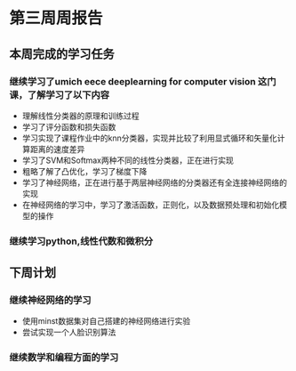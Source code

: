 # 第三周周报告
## 本周完成的学习任务
### 继续学习了umich eece deeplearning for computer vision 这门课，了解学习了以下内容
- 理解线性分类器的原理和训练过程
- 学习了评分函数和损失函数
- 学习实现了课程作业中的knn分类器，实现并比较了利用显式循环和矢量化计算距离的速度差异
- 学习了SVM和Softmax两种不同的线性分类器，正在进行实现
- 粗略了解了凸优化，学习了梯度下降
- 学习了神经网络，正在进行基于两层神经网络的分类器还有全连接神经网络的实现
- 在神经网络的学习中，学习了激活函数，正则化，以及数据预处理和初始化模型的操作
### 继续学习python,线性代数和微积分
## 下周计划
### 继续神经网络的学习
- 使用minst数据集对自己搭建的神经网络进行实验
- 尝试实现一个人脸识别算法
### 继续数学和编程方面的学习
